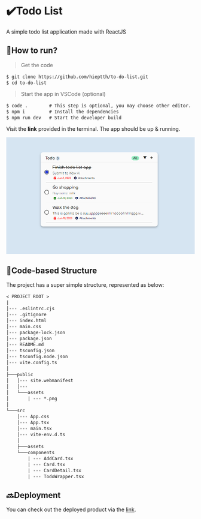 # :heavy_check_mark:Todo List
A simple todo list application made with ReactJS

## :thought_balloon:How to run?
> Get the code
```
$ git clone https://github.com/hieptth/to-do-list.git
$ cd to-do-list
```
> Start the app in VSCode (optional)
```
$ code .        # This step is optional, you may choose other editor.
$ npm i         # Install the dependencies
$ npm run dev   # Start the developer build
```
Visit the **link** provided in the terminal. The app should be up & running.

![Demo](public/assets/demo-img.png)

## :thought_balloon:Code-based Structure
The project has a super simple structure, represented as below:
```
< PROJECT ROOT >
|
│--- .eslintrc.cjs
│--- .gitignore
│--- index.html
│--- main.css
│--- package-lock.json
│--- package.json
│--- README.md
│--- tsconfig.json
│--- tsconfig.node.json
│--- vite.config.ts
│ 
├───public
│   │--- site.webmanifest
│   │--- 
│   └───assets
│       | --- *.png
│
└───src
    │--- App.css
    │--- App.tsx
    │--- main.tsx
    │--- vite-env.d.ts
    │
    ├───assets
    └───components
        | --- AddCard.tsx
        | --- Card.tsx
        | --- CardDetail.tsx
        | --- TodoWrapper.tsx
```

## :soon:Deployment
You can check out the deployed product via the [link](https://hieptth-to-do-list.netlify.app/).